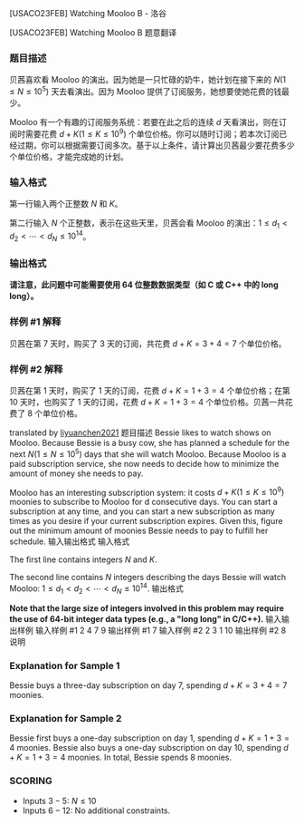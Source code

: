 



[USACO23FEB] Watching Mooloo B - 洛谷














[USACO23FEB] Watching Mooloo B
题意翻译
### 题目描述

贝茜喜欢看 Mooloo 的演出。因为她是一只忙碌的奶牛，她计划在接下来的 $N (1 \le N \le 10^5)$ 天去看演出。因为 Mooloo 提供了订阅服务，她想要使她花费的钱最少。

Mooloo 有一个有趣的订阅服务系统：若要在此之后的连续 $d$ 天看演出，则在订阅时需要花费 $d+K(1 \le K \le 10^9)$ 个单位价格。你可以随时订阅；若本次订阅已经过期，你可以根据需要订阅多次。基于以上条件，请计算出贝茜最少要花费多少个单位价格，才能完成她的计划。

### 输入格式

第一行输入两个正整数 $N$ 和 $K$。

第二行输入 $N$ 个正整数，表示在这些天里，贝茜会看 Mooloo 的演出：$1 \le d_1<d_2<\cdots<d_N \le 10^{14}$。

### 输出格式

**请注意，此问题中可能需要使用 64 位整数数据类型（如 C 或 C++ 中的 long long）。**

### 样例 #1 解释

贝茜在第 $7$ 天时，购买了 $3$ 天的订阅，共花费 $d+K=3+4=7$ 个单位价格。

### 样例 #2 解释

贝茜在第 $1$ 天时，购买了 $1$ 天的订阅，花费 $d+K=1+3=4$ 个单位价格；在第 $10$ 天时，也购买了 $1$ 天的订阅，花费 $d+K=1+3=4$ 个单位价格。贝茜一共花费了 $8$ 个单位价格。

translated by [liyuanchen2021](https://www.luogu.com.cn/user/557680)
题目描述
Bessie likes to watch shows on Mooloo. Because Bessie is a busy cow, she has planned a schedule for the next $N (1 \le N \le 10^5)$ days that she will watch Mooloo. Because Mooloo is a paid subscription service, she now needs to decide how to minimize the amount of money she needs to pay.

Mooloo has an interesting subscription system: it costs $d+K(1 \le K \le 10^9)$ moonies to subscribe to Mooloo for d consecutive days. You can start a subscription at any time, and you can start a new subscription as many times as you desire if your current subscription expires. Given this, figure out the minimum amount of moonies Bessie needs to pay to fulfill her schedule. 
输入输出格式
输入格式

The first line contains integers $N$ and $K$.

The second line contains $N$ integers describing the days Bessie will watch Mooloo: $1 \le d_1<d_2< \cdots <d_N \le 10^{14}$. 
输出格式

**Note that the large size of integers involved in this problem may require the use of 64-bit integer data types (e.g., a "long long" in C/C++).**
输入输出样例
输入样例 #1
2 4
7 9
输出样例 #1
7
输入样例 #2
2 3
1 10
输出样例 #2
8
说明
### Explanation for Sample 1

Bessie buys a three-day subscription on day $7$, spending $d+K=3+4=7$ moonies.

### Explanation for Sample 2

Bessie first buys a one-day subscription on day $1$, spending $d+K=1+3=4$ moonies. Bessie also buys a one-day subscription on day $10$, spending $d+K=1+3=4$ moonies. In total, Bessie spends $8$ moonies.

### SCORING

 - Inputs $3-5$: $N \le 10$
 - Inputs $6-12$: No additional constraints.






